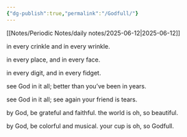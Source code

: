 ```yaml
---
{"dg-publish":true,"permalink":"/Godfull/"}
---
```


[[Notes/Periodic Notes/daily notes/2025-06-12\|2025-06-12]]

in every crinkle
and
in every wrinkle.

in every place,
and
in every face.

in every digit,
and
in every fidget.

see God in it all;
better than 
you’ve been
in years.

see God in it all;
see again
your friend
is tears.

by God,
be grateful
and faithful.
the world is
oh, so beautiful.

by God,
be colorful
and musical.
your cup is
oh, so Godfull.

